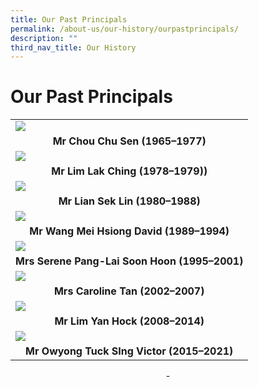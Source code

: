 ```yaml
---
title: Our Past Principals
permalink: /about-us/our-history/ourpastprincipals/
description: ""
third_nav_title: Our History
---
```

# Our Past Principals
<center>

||
| -------- | 
|![](/images/Our%20Past%20Principals/m03%20chou-chu-shen.png) |
|<center>**Mr Chou Chu Sen (1965–1977)**</center>|
|![](/images/Our%20Past%20Principals/m04%20mr-lim-photo-01.png) |
|<center>**Mr Lim Lak Ching (1978–1979))**</center>|
|![](/images/Our%20Past%20Principals/mmr%20lian%20sek%20lin-principal.png) |
|<center>**Mr Lian Sek Lin (1980–1988)**</center>|
|![](/images/Our%20Past%20Principals/mmr%20david%20wang.png) |
|<center>**Mr Wang Mei Hsiong David (1989–1994)**</center>|
|![](/images/Our%20Past%20Principals/mmrs%20serene%20pang-principal.png) |
|<center>**Mrs Serene Pang-Lai Soon Hoon (1995–2001)**</center>|
|![](/images/Our%20Past%20Principals/mmrs%20carolin%20tan-principal.png)|
|<center>**Mrs Caroline Tan (2002–2007)**</center>|
|![](/images/Our%20Past%20Principals/mmr-lim%20yan%20hock-principal.png)|
|<center>**Mr Lim Yan Hock (2008–2014)**</center>|
|![](/images/Our%20Past%20Principals/mr-victor%20owyong-principal.png)|
|<center>**Mr Owyong Tuck SIng Victor (2015–2021)**</center>|

\- 

</center>